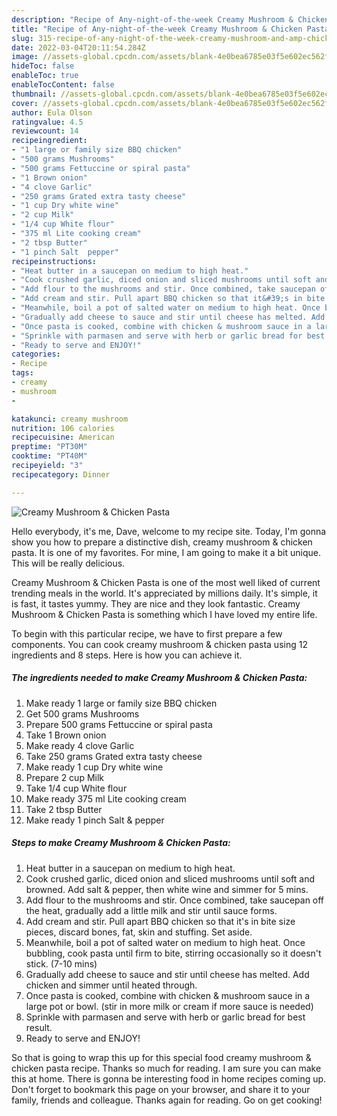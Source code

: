 ```yaml
---
description: "Recipe of Any-night-of-the-week Creamy Mushroom & Chicken Pasta"
title: "Recipe of Any-night-of-the-week Creamy Mushroom & Chicken Pasta"
slug: 315-recipe-of-any-night-of-the-week-creamy-mushroom-and-amp-chicken-pasta
date: 2022-03-04T20:11:54.284Z
image: //assets-global.cpcdn.com/assets/blank-4e0bea6785e03f5e602ec562f230caae08da540cada707380b4fe1bbebba43da.png
hideToc: false
enableToc: true
enableTocContent: false
thumbnail: //assets-global.cpcdn.com/assets/blank-4e0bea6785e03f5e602ec562f230caae08da540cada707380b4fe1bbebba43da.png
cover: //assets-global.cpcdn.com/assets/blank-4e0bea6785e03f5e602ec562f230caae08da540cada707380b4fe1bbebba43da.png
author: Eula Olson
ratingvalue: 4.5
reviewcount: 14
recipeingredient:
- "1 large or family size BBQ chicken"
- "500 grams Mushrooms"
- "500 grams Fettuccine or spiral pasta"
- "1 Brown onion"
- "4 clove Garlic"
- "250 grams Grated extra tasty cheese"
- "1 cup Dry white wine"
- "2 cup Milk"
- "1/4 cup White flour"
- "375 ml Lite cooking cream"
- "2 tbsp Butter"
- "1 pinch Salt  pepper"
recipeinstructions:
- "Heat butter in a saucepan on medium to high heat."
- "Cook crushed garlic, diced onion and sliced mushrooms until soft and browned. Add salt & pepper, then white wine and simmer for 5 mins."
- "Add flour to the mushrooms and stir. Once combined, take saucepan off the heat, gradually add a little milk and stir until sauce forms."
- "Add cream and stir. Pull apart BBQ chicken so that it&#39;s in bite size pieces, discard bones, fat, skin and stuffing. Set aside."
- "Meanwhile, boil a pot of salted water on medium to high heat. Once bubbling, cook pasta until firm to bite, stirring occasionally so it doesn&#39;t stick. (7-10 mins)"
- "Gradually add cheese to sauce and stir until cheese has melted. Add chicken and simmer until heated through."
- "Once pasta is cooked, combine with chicken & mushroom sauce in a large pot or bowl. (stir in more milk or cream if more sauce is needed)"
- "Sprinkle with parmasen and serve with herb or garlic bread for best result."
- "Ready to serve and ENJOY!"
categories:
- Recipe
tags:
- creamy
- mushroom
- 

katakunci: creamy mushroom  
nutrition: 106 calories
recipecuisine: American
preptime: "PT30M"
cooktime: "PT40M"
recipeyield: "3"
recipecategory: Dinner

---
```



![Creamy Mushroom & Chicken Pasta](//assets-global.cpcdn.com/assets/blank-4e0bea6785e03f5e602ec562f230caae08da540cada707380b4fe1bbebba43da.png)

Hello everybody, it's me, Dave, welcome to my recipe site. Today, I'm gonna show you how to prepare a distinctive dish, creamy mushroom & chicken pasta. It is one of my favorites. For mine, I am going to make it a bit unique. This will be really delicious.

Creamy Mushroom & Chicken Pasta is one of the most well liked of current trending meals in the world. It's appreciated by millions daily. It's simple, it is fast, it tastes yummy. They are nice and they look fantastic. Creamy Mushroom & Chicken Pasta is something which I have loved my entire life.




To begin with this particular recipe, we have to first prepare a few components. You can cook creamy mushroom & chicken pasta using 12 ingredients and 8 steps. Here is how you can achieve it.

<!--inarticleads1-->

##### The ingredients needed to make Creamy Mushroom & Chicken Pasta:

1. Make ready 1 large or family size BBQ chicken
1. Get 500 grams Mushrooms
1. Prepare 500 grams Fettuccine or spiral pasta
1. Take 1 Brown onion
1. Make ready 4 clove Garlic
1. Take 250 grams Grated extra tasty cheese
1. Make ready 1 cup Dry white wine
1. Prepare 2 cup Milk
1. Take 1/4 cup White flour
1. Make ready 375 ml Lite cooking cream
1. Take 2 tbsp Butter
1. Make ready 1 pinch Salt & pepper




<!--inarticleads2-->

##### Steps to make Creamy Mushroom & Chicken Pasta:

1. Heat butter in a saucepan on medium to high heat.
1. Cook crushed garlic, diced onion and sliced mushrooms until soft and browned. Add salt & pepper, then white wine and simmer for 5 mins.
1. Add flour to the mushrooms and stir. Once combined, take saucepan off the heat, gradually add a little milk and stir until sauce forms.
1. Add cream and stir. Pull apart BBQ chicken so that it&#39;s in bite size pieces, discard bones, fat, skin and stuffing. Set aside.
1. Meanwhile, boil a pot of salted water on medium to high heat. Once bubbling, cook pasta until firm to bite, stirring occasionally so it doesn&#39;t stick. (7-10 mins)
1. Gradually add cheese to sauce and stir until cheese has melted. Add chicken and simmer until heated through.
1. Once pasta is cooked, combine with chicken & mushroom sauce in a large pot or bowl. (stir in more milk or cream if more sauce is needed)
1. Sprinkle with parmasen and serve with herb or garlic bread for best result.
1. Ready to serve and ENJOY!



So that is going to wrap this up for this special food creamy mushroom & chicken pasta recipe. Thanks so much for reading. I am sure you can make this at home. There is gonna be interesting food in home recipes coming up. Don't forget to bookmark this page on your browser, and share it to your family, friends and colleague. Thanks again for reading. Go on get cooking!
